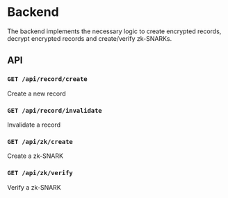 # Backend

The backend implements the necessary logic to create encrypted records, decrypt encrypted records and create/verify zk-SNARKs.

## API

### `GET /api/record/create`

Create a new record

### `GET /api/record/invalidate`

Invalidate a record

### `GET /api/zk/create`

Create a zk-SNARK

### `GET /api/zk/verify`

Verify a zk-SNARK
